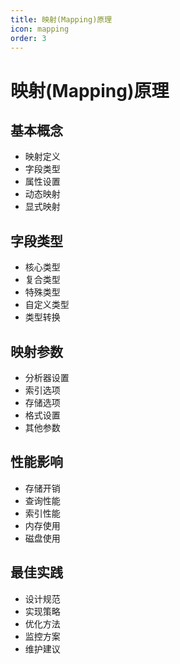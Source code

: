 ```yaml
---
title: 映射(Mapping)原理
icon: mapping
order: 3
---
```


# 映射(Mapping)原理

## 基本概念
- 映射定义
- 字段类型
- 属性设置
- 动态映射
- 显式映射

## 字段类型
- 核心类型
- 复合类型
- 特殊类型
- 自定义类型
- 类型转换

## 映射参数
- 分析器设置
- 索引选项
- 存储选项
- 格式设置
- 其他参数

## 性能影响
- 存储开销
- 查询性能
- 索引性能
- 内存使用
- 磁盘使用

## 最佳实践
- 设计规范
- 实现策略
- 优化方法
- 监控方案
- 维护建议

